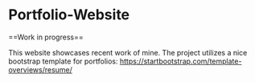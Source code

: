 # Portfolio-Website

==Work in progress==

This website showcases recent work of mine. The project utilizes a nice bootstrap template for portfolios: https://startbootstrap.com/template-overviews/resume/